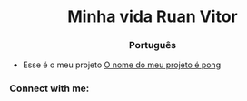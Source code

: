 <h1 align="center">Minha vida Ruan Vitor</h1>
<h3 align="center">Português</h3>

- Esse é o meu projeto [O nome do meu projeto é pong](https://scratch.mit.edu/projects/866276104)

<h3 align="left">Connect with me:</h3>
<p align="left">
</p>
